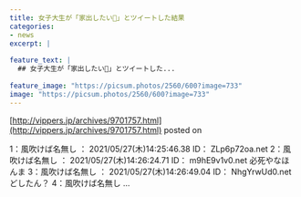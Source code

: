 ```yaml
---
title: 女子大生が「家出したい🥺」とツイートした結果
categories:
- news
excerpt: |
  
feature_text: |
  ## 女子大生が「家出したい🥺」とツイートした...
  
feature_image: "https://picsum.photos/2560/600?image=733"
image: "https://picsum.photos/2560/600?image=733"
---
```


[http://vippers.jp/archives/9701757.html](http://vippers.jp/archives/9701757.html)
posted on 

<!--more-->

1：風吹けば名無し ： 2021/05/27(木)14:25:46.38 ID： ZLp6p72oa.net 2：風吹けば名無し ： 2021/05/27(木)14:26:24.71 ID： m9hE9v1v0.net 必死やなほんま 3：風吹けば名無し ： 2021/05/27(木)14:26:49.04 ID： NhgYrwUd0.net どしたん？ 4：風吹けば名無し ...
